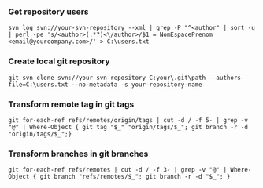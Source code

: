 ### Get repository users
`svn log svn://your-svn-repository --xml | grep -P "^<author" | sort -u | perl -pe 's/<author>(.*?)<\/author>/$1 = NomEspacePrenom <email@yourcompany.com>/' > C:\users.txt`
### Create local git repository
`git svn clone svn://your-svn-repository C:your\.git\path --authors-file=C:\users.txt --no-metadata -s your-repository-name`
### Transform remote tag in git tags
`git for-each-ref refs/remotes/origin/tags | cut -d / -f 5- | grep -v "@" | Where-Object { git tag "$_" "origin/tags/$_"; git branch -r -d "origin/tags/$_";}`
### Transform branches in git branches
`git for-each-ref refs/remotes | cut -d / -f 3- | grep -v "@" | Where-Object { git branch "refs/remotes/$_"; git branch -r -d "$_"; }`
